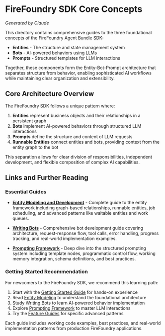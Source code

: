 # FireFoundry SDK Core Concepts

*Generated by Claude*

This directory contains comprehensive guides to the three foundational concepts of the FireFoundry Agent Bundle SDK:

- **Entities** - The structure and state management system
- **Bots** - AI-powered behaviors using LLMs  
- **Prompts** - Structured templates for LLM interactions

Together, these components form the Entity-Bot-Prompt architecture that separates structure from behavior, enabling sophisticated AI workflows while maintaining clear organization and extensibility.

## Core Architecture Overview

The FireFoundry SDK follows a unique pattern where:
1. **Entities** represent business objects and their relationships in a persistent graph
2. **Bots** implement AI-powered behaviors through structured LLM interactions  
3. **Prompts** define the structure and content of LLM requests
4. **Runnable Entities** connect entities and bots, providing context from the entity graph to the bot

This separation allows for clear division of responsibilities, independent development, and flexible composition of complex AI capabilities.

## Links and Further Reading

### Essential Guides

- **[Entity Modeling and Development](entities.md)** - Complete guide to the entity framework including graph-based relationships, runnable entities, job scheduling, and advanced patterns like waitable entities and work queues.

- **[Writing Bots](bots.md)** - Comprehensive bot development guide covering architecture, request-response flow, tool calls, error handling, progress tracking, and real-world implementation examples.

- **[Prompting Framework](prompting.md)** - Deep dive into the structured prompting system including template nodes, programmatic control flow, working memory integration, schema definitions, and best practices.

### Getting Started Recommendation

For newcomers to the FireFoundry SDK, we recommend this learning path:

1. Start with the [Getting Started Guide](../agent_sdk_getting_started.md) for hands-on experience
2. Read [Entity Modeling](entities.md) to understand the foundational architecture  
3. Study [Writing Bots](bots.md) to learn AI-powered behavior implementation
4. Explore [Prompting Framework](prompting.md) to master LLM interactions
5. Try the [Feature Guides](../feature_guides/) for specific advanced patterns

Each guide includes working code examples, best practices, and real-world implementation patterns from production FireFoundry applications.